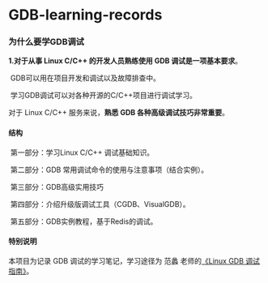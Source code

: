 # GDB-learning-records
### 为什么要学GDB调试

**1.对于从事 Linux C/C++ 的开发人员熟练使用 GDB 调试是一项基本要求**。

​	GDB可以用在项目开发和调试以及故障排查中。

​	学习GDB调试可以对各种开源的C/C++项目进行调试学习。



对于 Linux C/C++ 服务来说，**熟悉 GDB 各种高级调试技巧非常重要**。



#### 结构

​	第一部分：学习Linux C/C++ 调试基础知识。

​	第二部分：GDB 常用调试命令的使用与注意事项（结合实例）。

​	第三部分：GDB高级实用技巧

​	第四部分：介绍升级版调试工具（CGDB、VisualGDB）。

​	第五部分：GDB实例教程，基于Redis的调试。

#### 特别说明
  本项目为记录 GDB 调试的学习笔记，学习途径为 范蠡 老师的[《Linux GDB 调试指南》](https://gitbook.cn/gitchat/column/5c0e149eedba1b683458fd5f)。
